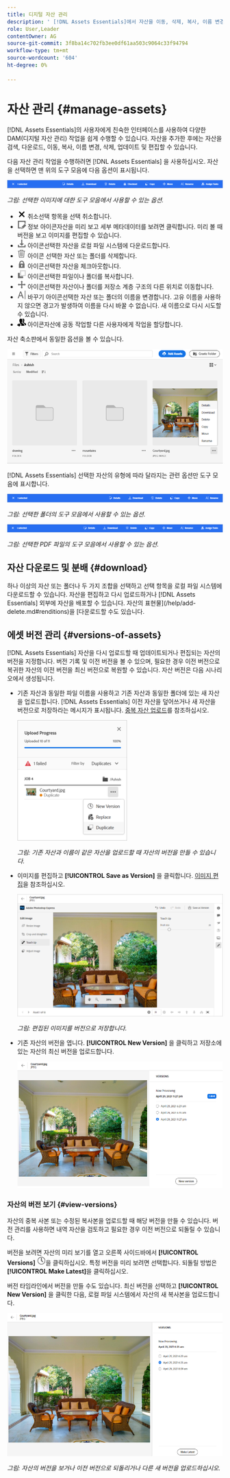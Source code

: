```yaml
---
title: 디지털 자산 관리
description: ' [!DNL Assets Essentials]에서 자산을 이동, 삭제, 복사, 이름 변경, 업데이트 및 버전입니다.'
role: User,Leader
contentOwner: AG
source-git-commit: 3f8ba14c702fb3ee0df61aa503c9064c33f94794
workflow-type: tm+mt
source-wordcount: '604'
ht-degree: 0%

---
```



# 자산 관리 {#manage-assets}

[!DNL Assets Essentials]의 사용자에게 친숙한 인터페이스를 사용하여 다양한 DAM(디지털 자산 관리) 작업을 쉽게 수행할 수 있습니다. 자산을 추가한 후에는 자산을 검색, 다운로드, 이동, 복사, 이름 변경, 삭제, 업데이트 및 편집할 수 있습니다.

다음 자산 관리 작업을 수행하려면 [!DNL Assets Essentials] 을 사용하십시오. 자산을 선택하면 맨 위의 도구 모음에 다음 옵션이 표시됩니다.

![자산을 선택할 때의 도구 모음 옵션](assets/toolbar-image-selected.png)

*그림: 선택한 이미지에 대한 도구 모음에서 사용할 수 있는 옵션.*

* ![아이콘 선택 ](assets/do-not-localize/close-icon.png) 취소선택 항목을 선택 취소합니다.
* ![세부 ](assets/do-not-localize/edit-in-icon.png) 정보 아이콘자산을 미리 보고 세부 메타데이터를 보려면 클릭합니다. 미리 볼 때 버전을 보고 이미지를 편집할 수 있습니다.
* ![다운로드 ](assets/do-not-localize/download-icon.png) 아이콘선택한 자산을 로컬 파일 시스템에 다운로드합니다.
* ![삭제 ](assets/do-not-localize/delete-icon.png) 아이콘 선택한 자산 또는 폴더를 삭제합니다.
* ![체크아웃 ](assets/do-not-localize/checkout-icon.png) 아이콘선택한 자산을 체크아웃합니다.
* ![복사 ](assets/do-not-localize/copy-icon.png) 아이콘선택한 파일이나 폴더를 복사합니다.
* ![이동 ](assets/do-not-localize/move-icon.png) 아이콘선택한 자산이나 폴더를 저장소 계층 구조의 다른 위치로 이동합니다.
* ![이름 ](assets/do-not-localize/rename-icon.png) 바꾸기 아이콘선택한 자산 또는 폴더의 이름을 변경합니다. 고유 이름을 사용하지 않으면 경고가 발생하여 이름을 다시 바꿀 수 없습니다. 새 이름으로 다시 시도할 수 있습니다.
* ![작업 할당 ](assets/do-not-localize/review-delegate-icon.png) 아이콘자산에 공동 작업할 다른 사용자에게 작업을 할당합니다.

자산 축소판에서 동일한 옵션을 볼 수 있습니다.

![자산을 관리할 자산 축소판의 옵션](assets/options-on-thumbnail.png)

[!DNL Assets Essentials] 선택한 자산의 유형에 따라 달라지는 관련 옵션만 도구 모음에 표시합니다.

![자산을 선택할 때의 도구 모음 옵션](assets/toolbar-folder-selected.png)

*그림: 선택한 폴더의 도구 모음에서 사용할 수 있는 옵션.*

![자산을 선택할 때의 도구 모음 옵션](assets/toolbar-pdf-selected.png)

*그림: 선택한 PDF 파일의 도구 모음에서 사용할 수 있는 옵션.*

## 자산 다운로드 및 분배 {#download}

하나 이상의 자산 또는 폴더나 두 가지 조합을 선택하고 선택 항목을 로컬 파일 시스템에 다운로드할 수 있습니다. 자산을 편집하고 다시 업로드하거나 [!DNL Assets Essentials] 외부에 자산을 배포할 수 있습니다. 자산의 표현물](/help/add-delete.md#renditions)을 [다운로드할 수도 있습니다.

## 에셋 버전 관리 {#versions-of-assets}

<!-- 
TBD: query for engineering: How many versions are maintained. What happens when we reach that limit? Are old versions automatically removed? -->

[!DNL Assets Essentials] 자산을 다시 업로드할 때 업데이트되거나 편집되는 자산의 버전을 지정합니다. 버전 기록 및 이전 버전을 볼 수 있으며, 필요한 경우 이전 버전으로 복귀한 자산의 이전 버전을 최신 버전으로 복원할 수 있습니다. 자산 버전은 다음 시나리오에서 생성됩니다.

* 기존 자산과 동일한 파일 이름을 사용하고 기존 자산과 동일한 폴더에 있는 새 자산을 업로드합니다. [!DNL Assets Essentials] 이전 자산을 덮어쓰거나 새 자산을 버전으로 저장하라는 메시지가 표시됩니다. [중복 자산 업로드](/help/add-delete.md#resolve-upload-fails)를 참조하십시오.

   ![업로드할 때 버전 만들기](assets/uploads-manage-duplicates.png)

   *그림: 기존 자산과 이름이 같은 자산을 업로드할 때 자산의 버전을 만들 수 있습니다.*

* 이미지를 편집하고 **[!UICONTROL Save as Version]** 을 클릭합니다. [이미지 편집](/help/edit-images.md)을 참조하십시오.

   ![편집된 이미지를 버전으로 저장](assets/edit-image2.png)

   *그림: 편집된 이미지를 버전으로 저장합니다.*

* 기존 자산의 버전을 엽니다. **[!UICONTROL New Version]** 을 클릭하고 저장소에 있는 자산의 최신 버전을 업로드합니다.

   ![버전 내역에서 새 버전의 자산을 업로드하는 옵션](assets/view-asset-versions2.png)

### 자산의 버전 보기 {#view-versions}

자산의 중복 사본 또는 수정된 복사본을 업로드할 때 해당 버전을 만들 수 있습니다. 버전 관리를 사용하면 내역 자산을 검토하고 필요한 경우 이전 버전으로 되돌릴 수 있습니다.

버전을 보려면 자산의 미리 보기를 열고 오른쪽 사이드바에서 **[!UICONTROL Versions]** ![버전 아이콘](assets/do-not-localize/versions-clock-icon.png)을 클릭하십시오. 특정 버전을 미리 보려면 선택합니다. 되돌릴 방법은 **[!UICONTROL Make Latest]**&#x200B;을 클릭하십시오.

버전 타임라인에서 버전을 만들 수도 있습니다. 최신 버전을 선택하고 **[!UICONTROL New Version]** 을 클릭한 다음, 로컬 파일 시스템에서 자산의 새 복사본을 업로드합니다.

![자산의 버전 보기](assets/view-asset-versions1.png)

*그림: 자산의 버전을 보거나 이전 버전으로 되돌리거나 다른 새 버전을 업로드하십시오.*

